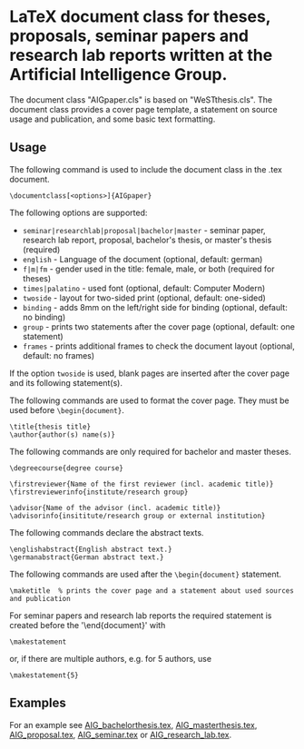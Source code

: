 # LaTeX document class for theses, proposals, seminar papers and research lab reports written at the Artificial Intelligence Group.
The document class "AIGpaper.cls" is based on "WeSTthesis.cls". The document class provides a cover page template, a statement on source usage and publication, and some basic text formatting.

## Usage
The following command is used to include the document class in the .tex document.

    \documentclass[<options>]{AIGpaper}

The following options are supported:

- `seminar|researchlab|proposal|bachelor|master`    - seminar paper, research lab report, proposal, bachelor's thesis, or master's thesis (required)
- `english`                                         - Language of the document (optional, default: german)
- `f|m|fm`                                          - gender used in the title: female, male, or both (required for theses)
- `times|palatino`                                  - used font (optional, default: Computer Modern)
- `twoside`                                         - layout for two-sided print (optional, default: one-sided)
- `binding`                                         - adds 8mm on the left/right side for binding (optional, default: no binding)
- `group`                                           - prints two statements after the cover page (optional, default: one statement)
- `frames`                                          - prints additional frames to check the document layout (optional, default: no frames)

If the option `twoside` is used, blank pages are inserted after the cover page and its following statement(s).

The following commands are used to format the cover page. They must be used before `\begin{document}`.

    \title{thesis title}
    \author{author(s) name(s)}

The following commands are only required for bachelor and master theses.

    \degreecourse{degree course}

    \firstreviewer{Name of the first reviewer (incl. academic title)}
    \firstreviewerinfo{institute/research group}

    \advisor{Name of the advisor (incl. academic title)}
    \advisorinfo{insititute/research group or external institution}

The following commands declare the abstract texts.

    \englishabstract{English abstract text.}
    \germanabstract{German abstract text.}

The following commands are used after the `\begin{document}` statement.

    \maketitle  % prints the cover page and a statement about used sources and publication

For seminar papers and research lab reports the required statement is created before the '\end{document}' with

    \makestatement

or, if there are multiple authors, e.g. for 5 authors, use

    \makestatement{5}

## Examples
For an example see [AIG_bachelorthesis.tex](AIG_bachelorthesis.tex), [AIG_masterthesis.tex](AIG_masterthesis.tex), [AIG_proposal.tex](AIG_proposal.tex), [AIG_seminar.tex](AIG_seminar.tex) or [AIG_research_lab.tex](AIG_research_lab.tex).
